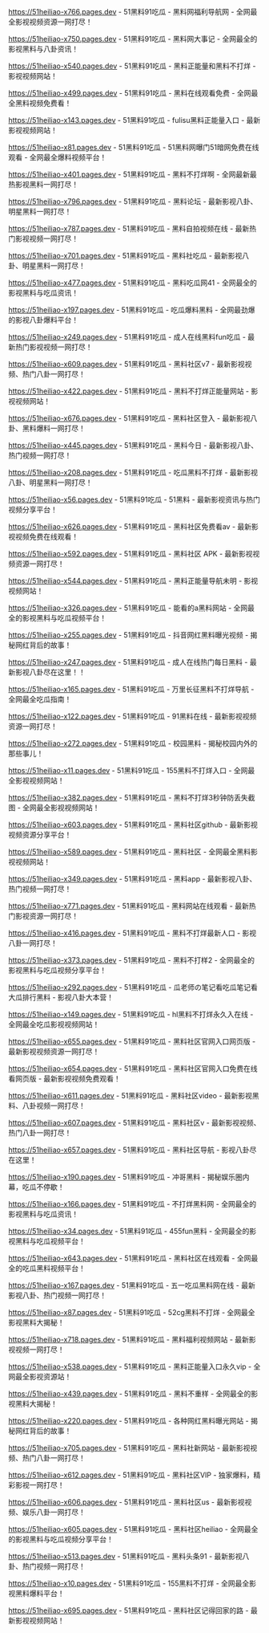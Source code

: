 
https://51heiliao-x766.pages.dev - 51黑料91吃瓜 - 黑料网福利导航网 - 全网最全影视视频资源一网打尽！

https://51heiliao-x750.pages.dev - 51黑料91吃瓜 - 黑料网大事记 - 全网最全的影视黑料与八卦资讯！

https://51heiliao-x540.pages.dev - 51黑料91吃瓜 - 黑料正能量和黑料不打烊 - 影视视频网站！

https://51heiliao-x499.pages.dev - 51黑料91吃瓜 - 黑料在线观看免费 - 全网最全黑料视频免费看！

https://51heiliao-x143.pages.dev - 51黑料91吃瓜 - fulisu黑料正能量入口 - 最新影视视频网站！

https://51heiliao-x81.pages.dev - 51黑料91吃瓜 - 51黑料网曝门51暗网免费在线观看 - 全网最全爆料视频平台！

https://51heiliao-x401.pages.dev - 51黑料91吃瓜 - 黑料不打烊啊 - 全网最新最热影视黑料一网打尽！

https://51heiliao-x796.pages.dev - 51黑料91吃瓜 - 黑料论坛 - 最新影视八卦、明星黑料一网打尽！

https://51heiliao-x787.pages.dev - 51黑料91吃瓜 - 黑料自拍视频在线 - 最新热门影视视频一网打尽！

https://51heiliao-x701.pages.dev - 51黑料91吃瓜 - 黑料社吃瓜 - 最新影视八卦、明星黑料一网打尽！

https://51heiliao-x477.pages.dev - 51黑料91吃瓜 - 黑料吃瓜网41 - 全网最全的影视黑料与吃瓜资讯！

https://51heiliao-x197.pages.dev - 51黑料91吃瓜 - 吃瓜爆料黑料 - 全网最劲爆的影视八卦爆料平台！

https://51heiliao-x249.pages.dev - 51黑料91吃瓜 - 成人在线黑料fun吃瓜 - 最新热门影视视频一网打尽！

https://51heiliao-x609.pages.dev - 51黑料91吃瓜 - 黑料社区v7 - 最新影视视频、热门八卦一网打尽！

https://51heiliao-x422.pages.dev - 51黑料91吃瓜 - 黑料不打烊正能量网站 - 影视视频网站！

https://51heiliao-x676.pages.dev - 51黑料91吃瓜 - 黑料社区登入 - 最新影视八卦、黑料爆料一网打尽！

https://51heiliao-x445.pages.dev - 51黑料91吃瓜 - 黑料今日 - 最新影视八卦、热门视频一网打尽！

https://51heiliao-x208.pages.dev - 51黑料91吃瓜 - 吃瓜黑料不打烊 - 最新影视八卦、明星黑料一网打尽！

https://51heiliao-x56.pages.dev - 51黑料91吃瓜 - 51黑料 - 最新影视资讯与热门视频分享平台！

https://51heiliao-x626.pages.dev - 51黑料91吃瓜 - 黑料社区免费看av - 最新影视视频免费在线观看！

https://51heiliao-x592.pages.dev - 51黑料91吃瓜 - 黑料社区 APK - 最新影视视频资源一网打尽！

https://51heiliao-x544.pages.dev - 51黑料91吃瓜 - 黑料正能量导航未明 - 影视视频网站！

https://51heiliao-x326.pages.dev - 51黑料91吃瓜 - 能看的a黑料网站 - 全网最全的影视黑料与吃瓜视频平台！

https://51heiliao-x255.pages.dev - 51黑料91吃瓜 - 抖音网红黑料曝光视频 - 揭秘网红背后的故事！

https://51heiliao-x247.pages.dev - 51黑料91吃瓜 - 成人在线热门每日黑料 - 最新影视八卦尽在这里！！

https://51heiliao-x165.pages.dev - 51黑料91吃瓜 - 万里长征黑料不打烊导航 - 全网最全吃瓜指南！

https://51heiliao-x122.pages.dev - 51黑料91吃瓜 - 91黑料在线 - 最新影视视频资源一网打尽！

https://51heiliao-x272.pages.dev - 51黑料91吃瓜 - 校园黑料 - 揭秘校园内外的那些事儿！

https://51heiliao-x11.pages.dev - 51黑料91吃瓜 - 155黑料不打烊入口 - 全网最全影视视频网站！

https://51heiliao-x382.pages.dev - 51黑料91吃瓜 - 黑料不打烊3秒钟防丢失截图 - 全网最全影视视频网站！

https://51heiliao-x603.pages.dev - 51黑料91吃瓜 - 黑料社区github - 最新影视视频资源分享平台！

https://51heiliao-x589.pages.dev - 51黑料91吃瓜 - 黑料社区 - 全网最全黑料影视视频网站！

https://51heiliao-x349.pages.dev - 51黑料91吃瓜 - 黑料app - 最新影视八卦、热门视频一网打尽！

https://51heiliao-x771.pages.dev - 51黑料91吃瓜 - 黑料网站在线观看 - 最新热门影视资源一网打尽！

https://51heiliao-x416.pages.dev - 51黑料91吃瓜 - 黑料不打烊最新人口 - 影视八卦一网打尽！

https://51heiliao-x373.pages.dev - 51黑料91吃瓜 - 黑料不打样2 - 全网最全的影视黑料与吃瓜视频分享平台！

https://51heiliao-x292.pages.dev - 51黑料91吃瓜 - 瓜老师の笔记看吃瓜笔记看大瓜排行黑料 - 影视八卦大本营！

https://51heiliao-x149.pages.dev - 51黑料91吃瓜 - hl黑料不打烊永久入在线 - 全网最全吃瓜影视视频网站！

https://51heiliao-x655.pages.dev - 51黑料91吃瓜 - 黑料社区官网入口网页版 - 最新影视视频资源一网打尽！

https://51heiliao-x654.pages.dev - 51黑料91吃瓜 - 黑料社区官网入口免费在线看网页版 - 最新影视视频免费观看！

https://51heiliao-x611.pages.dev - 51黑料91吃瓜 - 黑料社区video - 最新影视黑料、八卦视频一网打尽！

https://51heiliao-x607.pages.dev - 51黑料91吃瓜 - 黑料社区v - 最新影视视频、热门八卦一网打尽！

https://51heiliao-x657.pages.dev - 51黑料91吃瓜 - 黑料社区导航 - 影视八卦尽在这里！

https://51heiliao-x190.pages.dev - 51黑料91吃瓜 - 冲哥黑料 - 揭秘娱乐圈内幕，吃瓜不停歇！

https://51heiliao-x166.pages.dev - 51黑料91吃瓜 - 不打烊黑料网 - 全网最全的影视黑料与吃瓜资讯！

https://51heiliao-x34.pages.dev - 51黑料91吃瓜 - 455fun黑料 - 全网最全的影视黑料与吃瓜视频平台！

https://51heiliao-x643.pages.dev - 51黑料91吃瓜 - 黑料社区在线观看 - 全网最全的吃瓜黑料视频平台！

https://51heiliao-x167.pages.dev - 51黑料91吃瓜 - 五一吃瓜黑料网在线 - 最新影视八卦、热门视频一网打尽！

https://51heiliao-x87.pages.dev - 51黑料91吃瓜 - 52cg黑料不打烊 - 全网最全影视黑料大揭秘！

https://51heiliao-x718.pages.dev - 51黑料91吃瓜 - 黑料福利视频网站 - 最新影视视频一网打尽！

https://51heiliao-x538.pages.dev - 51黑料91吃瓜 - 黑料正能量入口永久vip - 全网最全影视资源站！

https://51heiliao-x439.pages.dev - 51黑料91吃瓜 - 黑料不重样 - 全网最全的影视黑料大揭秘！

https://51heiliao-x220.pages.dev - 51黑料91吃瓜 - 各种网红黑料曝光网站 - 揭秘网红背后的故事！

https://51heiliao-x705.pages.dev - 51黑料91吃瓜 - 黑料社新网站 - 最新影视视频、热门八卦一网打尽！

https://51heiliao-x612.pages.dev - 51黑料91吃瓜 - 黑料社区VIP - 独家爆料，精彩影视一网打尽！

https://51heiliao-x606.pages.dev - 51黑料91吃瓜 - 黑料社区us - 最新影视视频、娱乐八卦一网打尽！

https://51heiliao-x605.pages.dev - 51黑料91吃瓜 - 黑料社区heiliao - 全网最全的影视黑料与吃瓜视频分享平台！

https://51heiliao-x513.pages.dev - 51黑料91吃瓜 - 黑料头条91 - 最新影视八卦、热门视频一网打尽！

https://51heiliao-x10.pages.dev - 51黑料91吃瓜 - 155黑料不打烊 - 全网最全影视黑料爆料平台！

https://51heiliao-x695.pages.dev - 51黑料91吃瓜 - 黑料社区记得回家的路 - 最新影视视频网站！
